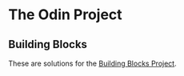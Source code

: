 # The Odin Project

## Building Blocks

These are solutions for the [Building Blocks Project](https://www.theodinproject.com/courses/ruby-programming/lessons/building-blocks).
